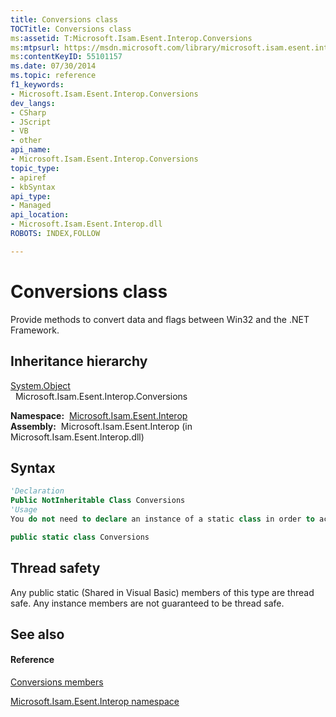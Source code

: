 ```yaml
---
title: Conversions class
TOCTitle: Conversions class
ms:assetid: T:Microsoft.Isam.Esent.Interop.Conversions
ms:mtpsurl: https://msdn.microsoft.com/library/microsoft.isam.esent.interop.conversions(v=EXCHG.10)
ms:contentKeyID: 55101157
ms.date: 07/30/2014
ms.topic: reference
f1_keywords:
- Microsoft.Isam.Esent.Interop.Conversions
dev_langs:
- CSharp
- JScript
- VB
- other
api_name: 
- Microsoft.Isam.Esent.Interop.Conversions
topic_type: 
- apiref
- kbSyntax
api_type: 
- Managed
api_location: 
- Microsoft.Isam.Esent.Interop.dll
ROBOTS: INDEX,FOLLOW

---
```


# Conversions class

Provide methods to convert data and flags between Win32 and the .NET Framework.

## Inheritance hierarchy

[System.Object](/dotnet/api/system.object)  
  Microsoft.Isam.Esent.Interop.Conversions  

**Namespace:**  [Microsoft.Isam.Esent.Interop](./microsoft.isam.esent.interop-namespace.md)  
**Assembly:**  Microsoft.Isam.Esent.Interop (in Microsoft.Isam.Esent.Interop.dll)

## Syntax

``` vb
'Declaration
Public NotInheritable Class Conversions
'Usage
You do not need to declare an instance of a static class in order to access its members.
```

``` csharp
public static class Conversions
```

## Thread safety

Any public static (Shared in Visual Basic) members of this type are thread safe. Any instance members are not guaranteed to be thread safe.

## See also

#### Reference

[Conversions members](./conversions-members.md)

[Microsoft.Isam.Esent.Interop namespace](./microsoft.isam.esent.interop-namespace.md)
